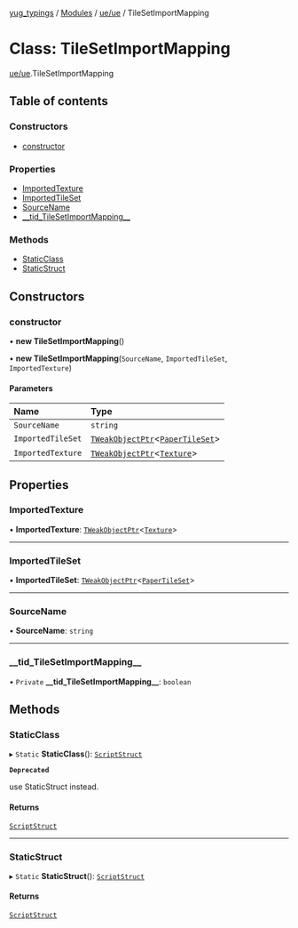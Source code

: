 [yug_typings](../README.md) / [Modules](../modules.md) / [ue/ue](../modules/ue_ue.md) / TileSetImportMapping

# Class: TileSetImportMapping

[ue/ue](../modules/ue_ue.md).TileSetImportMapping

## Table of contents

### Constructors

- [constructor](ue_ue.TileSetImportMapping.md#constructor)

### Properties

- [ImportedTexture](ue_ue.TileSetImportMapping.md#importedtexture)
- [ImportedTileSet](ue_ue.TileSetImportMapping.md#importedtileset)
- [SourceName](ue_ue.TileSetImportMapping.md#sourcename)
- [\_\_tid\_TileSetImportMapping\_\_](ue_ue.TileSetImportMapping.md#__tid_tilesetimportmapping__)

### Methods

- [StaticClass](ue_ue.TileSetImportMapping.md#staticclass)
- [StaticStruct](ue_ue.TileSetImportMapping.md#staticstruct)

## Constructors

### constructor

• **new TileSetImportMapping**()

• **new TileSetImportMapping**(`SourceName`, `ImportedTileSet`, `ImportedTexture`)

#### Parameters

| Name | Type |
| :------ | :------ |
| `SourceName` | `string` |
| `ImportedTileSet` | [`TWeakObjectPtr`](../modules/ue_puerts.md#tweakobjectptr)<[`PaperTileSet`](ue_ue.PaperTileSet.md)\> |
| `ImportedTexture` | [`TWeakObjectPtr`](../modules/ue_puerts.md#tweakobjectptr)<[`Texture`](ue_ue.Texture.md)\> |

## Properties

### ImportedTexture

• **ImportedTexture**: [`TWeakObjectPtr`](../modules/ue_puerts.md#tweakobjectptr)<[`Texture`](ue_ue.Texture.md)\>

___

### ImportedTileSet

• **ImportedTileSet**: [`TWeakObjectPtr`](../modules/ue_puerts.md#tweakobjectptr)<[`PaperTileSet`](ue_ue.PaperTileSet.md)\>

___

### SourceName

• **SourceName**: `string`

___

### \_\_tid\_TileSetImportMapping\_\_

• `Private` **\_\_tid\_TileSetImportMapping\_\_**: `boolean`

## Methods

### StaticClass

▸ `Static` **StaticClass**(): [`ScriptStruct`](ue_ue.ScriptStruct.md)

**`Deprecated`**

use StaticStruct instead.

#### Returns

[`ScriptStruct`](ue_ue.ScriptStruct.md)

___

### StaticStruct

▸ `Static` **StaticStruct**(): [`ScriptStruct`](ue_ue.ScriptStruct.md)

#### Returns

[`ScriptStruct`](ue_ue.ScriptStruct.md)
